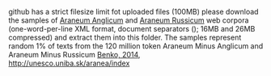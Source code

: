 github has a strict filesize limit fot uploaded files (100MB)
please download the samples of [Araneum Anglicum](https://cloud.mail.ru/public/4imF/gBBKemRmH) and [Araneum Russicum](https://cloud.mail.ru/public/3bfC/T6MJ6ANYR) web corpora (one-word-per-line XML format, document separators (</doc>); 16MB and 26MB compressed) and extract them into this folder.
The samples represent random 1% of texts from the 120 million token Araneum Minus Anglicum and Araneum Minus Russicum [Benko, 2014](https://www.tsdconference.org/tsd2014/download/preprints/672.pdf), http://unesco.uniba.sk/aranea/index
